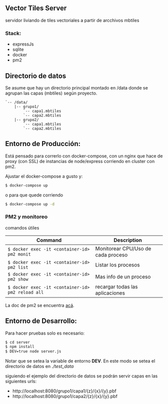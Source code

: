 ## Vector Tiles Server

servidor liviando de tiles vectoriales a partir de arcchivos mbtiles

### Stack:
- expressJs
- sqlite
- docker
- pm2

## Directorio de datos
Se asume que hay un directorio principal montado en /data donde se agrupan las capas (mbtiles) según proyecto.

```
`-- /data/
    |-- grupo1/
        `-- capa1.mbtiles
        `-- capa2.mbtiles
    |-- grupo2/
        `-- capa1.mbtiles
        `-- capa2.mbtiles  
```

## Entorno de Producción:

Está pensado para correrlo con docker-compose, con un nginx que hace de proxy (con SSL) de instancias de node/express corriendo en cluster con pm2. 

Ajustar el docker-compose a gusto y:
```bash
$ docker-compose up
```
o para que quede corriendo
```bash
$ docker-compose up -d
```

### PM2 y monitoreo

comandos útiles

Command | Description
--------|------------
```$ docker exec -it <container-id> pm2 monit``` | Monitorear CPU/Uso de cada proceso
```$ docker exec -it <container-id> pm2 list``` | Listar los procesos 
```$ docker exec -it <container-id> pm2 show``` | Mas info de un proceso
```$ docker exec -it <container-id> pm2 reload all``` | recargar todas las aplicaciones


La doc de pm2 se encuentra [acá](http://pm2.keymetrics.io/docs/usage/docker-pm2-nodejs/).

## Entorno de Desarrollo:

Para hacer pruebas solo es necesario:
```bash
$ cd server
$ npm install
$ DEV=true node server.js 

```
Notar que se setea la variable de entorno **DEV**. En este modo se setea el directorio de datos en *./test_data*

siguiendo el ejemplo del directorio de datos se podrán servir capas en las siguientes urls:

- http://localhost:8080/grupo1/capa1/{z}/{x}/{y}.pbf
- http://localhost:8080/grupo1/capa2/{z}/{x}/{y}.pbf

